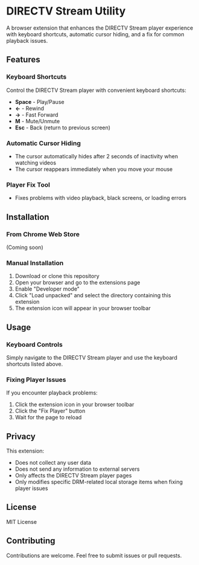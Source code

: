 # DIRECTV Stream Utility
A browser extension that enhances the DIRECTV Stream player experience with keyboard shortcuts, automatic cursor hiding, and a fix for common playback issues.

## Features

### Keyboard Shortcuts
Control the DIRECTV Stream player with convenient keyboard shortcuts:

- **Space** - Play/Pause
- **←** - Rewind
- **→** - Fast Forward
- **M** - Mute/Unmute
- **Esc** - Back (return to previous screen)

### Automatic Cursor Hiding
- The cursor automatically hides after 2 seconds of inactivity when watching videos
- The cursor reappears immediately when you move your mouse

### Player Fix Tool
- Fixes problems with video playback, black screens, or loading errors

## Installation

### From Chrome Web Store
(Coming soon)

### Manual Installation
1. Download or clone this repository
1. Open your browser and go to the extensions page
1. Enable "Developer mode"
1. Click "Load unpacked" and select the directory containing this extension
1. The extension icon will appear in your browser toolbar

## Usage

### Keyboard Controls
Simply navigate to the DIRECTV Stream player and use the keyboard shortcuts listed above.

### Fixing Player Issues
If you encounter playback problems:

1. Click the extension icon in your browser toolbar
1. Click the "Fix Player" button
1. Wait for the page to reload

## Privacy
This extension:

- Does not collect any user data
- Does not send any information to external servers
- Only affects the DIRECTV Stream player pages
- Only modifies specific DRM-related local storage items when fixing player issues

## License
MIT License

## Contributing
Contributions are welcome. Feel free to submit issues or pull requests.
